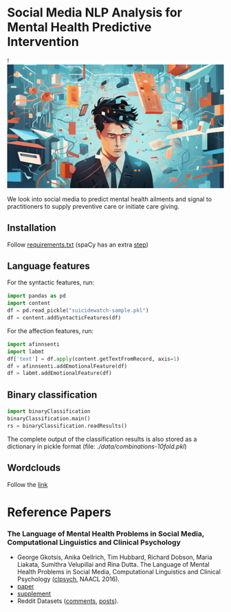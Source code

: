 # Social Media NLP Analysis for Mental Health Predictive Intervention

!![Social Media and Mental Health, MidJourney 12.2023](./mentalHealthAIBanner.png)

We look into social media to predict mental health ailments and signal to practitioners to supply preventive care or initiate care giving. 

## Installation

Follow [requirements.txt](requirements.txt)
(spaCy has an extra [step](https://spacy.io/docs#install))

## Language features

For the syntactic features, run:
```python
import pandas as pd
import content
df = pd.read_pickle("suicidewatch-sample.pkl")
df = content.addSyntacticFeatures(df)
```

For the affection features, run:
```python
import afinnsenti
import labmt
df['text'] = df.apply(content.getTextFromRecord, axis=1)
df = afinnsenti.addEmotionalFeature(df)
df = labmt.addEmotionalFeature(df)
```
## Binary classification
```python
import binaryClassification
binaryClassification.main()
rs = binaryClassification.readResults()
```

The complete output of the classification results is also stored as a dictionary in pickle format (file: *./data/combinations-10fold.pkl*)

## Wordclouds
Follow the [link](wordclouds)

# Reference Papers

###  The Language of Mental Health Problems in Social Media, Computational Linguistics and Clinical Psychology

- George Gkotsis, Anika Oellrich, Tim Hubbard, Richard Dobson, Maria Liakata, Sumithra Velupillai and Rina Dutta. The Language of Mental Health Problems in Social Media, Computational Linguistics and Clinical Psychology ([clpsych](http://hollingk.github.io/CLPsych/index.html), NAACL 2016).
- [paper](./papers/CLPsych7.pdf)
- [supplement](./papers/CLPsych7_OptionalAttachment.pdf)
- Reddit Datasets ([comments](https://redd.it/3bxlg7), [posts](https://redd.it/3mg812)).
